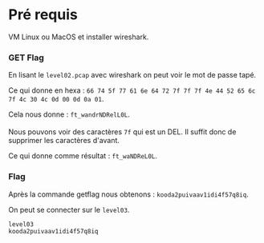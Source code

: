 # Pré requis

VM Linux ou MacOS et installer wireshark.

### GET Flag
En lisant le `level02.pcap` avec wireshark  on peut voir le mot de passe tapé.

Ce qui donne en hexa : `66 74 5f 77 61 6e 64 72 7f 7f 7f 4e 44 52 65 6c 7f 4c 30 4c 0d 00 0d 0a 01`.

Cela nous donne : `ft_wandrNDRelL0L`.

Nous pouvons voir des caractères `7f` qui est un DEL.
Il suffit donc de supprimer les caractères d'avant.

Ce qui donne comme résultat : `ft_waNDReL0L`.

### Flag

Après la commande getflag nous obtenons : `kooda2puivaav1idi4f57q8iq`.

On peut se connecter sur le `level03`.

```
level03
kooda2puivaav1idi4f57q8iq
```